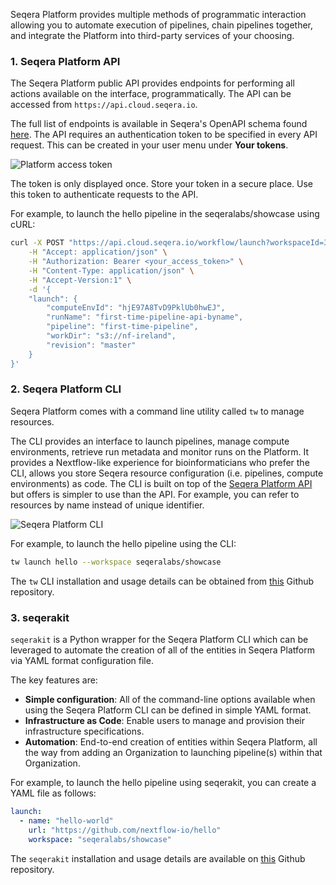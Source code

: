 Seqera Platform provides multiple methods of programmatic interaction allowing you to automate execution of pipelines, chain pipelines together, and integrate the Platform into third-party services of your choosing.

### 1. Seqera Platform API

The Seqera Platform public API provides endpoints for performing all actions available on the interface, programmatically. The API can be accessed from `https://api.cloud.seqera.io`.

The full list of endpoints is available in Seqera's OpenAPI schema found [here](https://cloud.seqera.io/openapi/index.html). The API requires an authentication token to be specified in every API request. This can be created in your user menu under **Your tokens**.

![Platform access token](./assets/generate-access-token.gif)

The token is only displayed once. Store your token in a secure place. Use this token to authenticate requests to the API.

For example, to launch the hello pipeline in the seqeralabs/showcase using cURL:

```bash
curl -X POST "https://api.cloud.seqera.io/workflow/launch?workspaceId=38659136604200" \
    -H "Accept: application/json" \
    -H "Authorization: Bearer <your_access_token>" \
    -H "Content-Type: application/json" \
    -H "Accept-Version:1" \
    -d '{
    "launch": {
        "computeEnvId": "hjE97A8TvD9PklUb0hwEJ",
        "runName": "first-time-pipeline-api-byname",
        "pipeline": "first-time-pipeline",
        "workDir": "s3://nf-ireland",
        "revision": "master"
    }
}'
```

### 2. Seqera Platform CLI

Seqera Platform comes with a command line utility called `tw` to manage resources.

The CLI provides an interface to launch pipelines, manage compute environments, retrieve run metadata and monitor runs on the Platform. It provides a Nextflow-like experience for bioinformaticians who prefer the CLI, allows you store Seqera resource configuration (i.e. pipelines, compute environments) as code. The CLI is built on top of the [Seqera Platform API](#1-seqera-platform-api) but offers is simpler to use than the API. For example, you can refer to resources by name instead of unique identifier.

![Seqera Platform CLI](./assets/platform-cli.png)

For example, to launch the hello pipeline using the CLI:

```bash
tw launch hello --workspace seqeralabs/showcase
```

The `tw` CLI installation and usage details can be obtained from [this](https://github.com/seqeralabs/tower-cli/) Github repository.

### 3. seqerakit

`seqerakit` is a Python wrapper for the Seqera Platform CLI which can be leveraged to automate the creation of all of the entities in Seqera Platform via YAML format configuration file.

The key features are:

- **Simple configuration**: All of the command-line options available when using the Seqera Platform CLI can be defined in simple YAML format.
- **Infrastructure as Code**: Enable users to manage and provision their infrastructure specifications.
- **Automation**: End-to-end creation of entities within Seqera Platform, all the way from adding an Organization to launching pipeline(s) within that Organization.

For example, to launch the hello pipeline using seqerakit, you can create a YAML file as follows:

```yaml
launch:
  - name: "hello-world"
    url: "https://github.com/nextflow-io/hello"
    workspace: "seqeralabs/showcase"
```

The `seqerakit` installation and usage details are available on [this](https://github.com/seqeralabs/seqera-kit/) Github repository.
